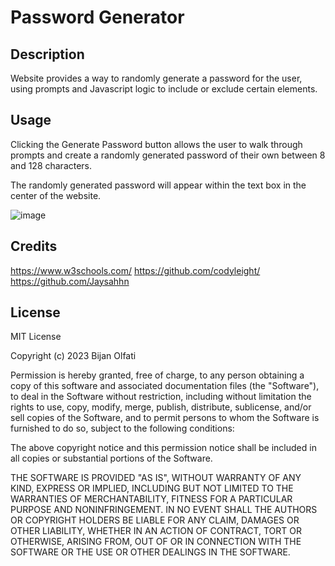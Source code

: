 # Password Generator

## Description

Website provides a way to randomly generate a password for the user, using prompts and Javascript logic to include or exclude certain elements.

## Usage

Clicking the Generate Password button allows the user to walk through prompts and create a randomly generated password of their own between 8 and 128 characters.

The randomly generated password will appear within the text box in the center of the website.

![image](https://github.com/bolfati/password-generator/assets/141889992/5627631d-021c-432f-a577-45dcdbd7d28b)


## Credits

https://www.w3schools.com/
https://github.com/codyleight/
https://github.com/Jaysahhn

## License

MIT License

Copyright (c) 2023 Bijan Olfati

Permission is hereby granted, free of charge, to any person obtaining a copy
of this software and associated documentation files (the "Software"), to deal
in the Software without restriction, including without limitation the rights
to use, copy, modify, merge, publish, distribute, sublicense, and/or sell
copies of the Software, and to permit persons to whom the Software is
furnished to do so, subject to the following conditions:

The above copyright notice and this permission notice shall be included in all
copies or substantial portions of the Software.

THE SOFTWARE IS PROVIDED "AS IS", WITHOUT WARRANTY OF ANY KIND, EXPRESS OR
IMPLIED, INCLUDING BUT NOT LIMITED TO THE WARRANTIES OF MERCHANTABILITY,
FITNESS FOR A PARTICULAR PURPOSE AND NONINFRINGEMENT. IN NO EVENT SHALL THE
AUTHORS OR COPYRIGHT HOLDERS BE LIABLE FOR ANY CLAIM, DAMAGES OR OTHER
LIABILITY, WHETHER IN AN ACTION OF CONTRACT, TORT OR OTHERWISE, ARISING FROM,
OUT OF OR IN CONNECTION WITH THE SOFTWARE OR THE USE OR OTHER DEALINGS IN THE
SOFTWARE.
